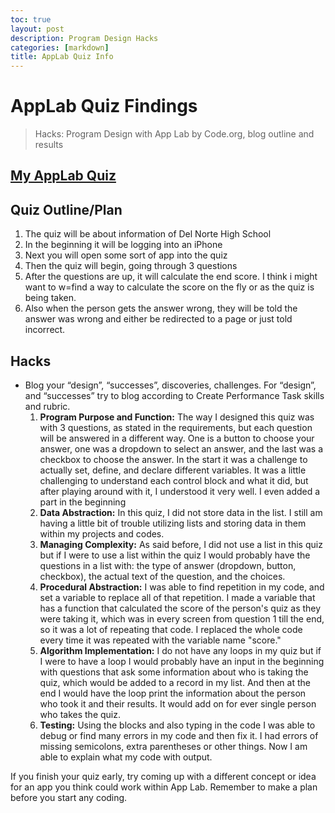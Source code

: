 ```yaml
---
toc: true
layout: post
description: Program Design Hacks
categories: [markdown]
title: AppLab Quiz Info
---
```

  
# AppLab Quiz Findings 
> Hacks: Program Design with App Lab by Code.org, blog outline and results

## [My AppLab Quiz](https://studio.code.org/projects/applab/zSOeVFZH3J74XKSPtFd-yuO6TCn7T15hS_0PcIz9IGU)

## Quiz Outline/Plan
1. The quiz will be about information of Del Norte High School
2. In the beginning it will be logging into an iPhone
3. Next you will open some sort of app into the quiz
4. Then the quiz will begin, going through 3 questions
5. After the questions are up, it will calculate the end score. I think i might want to w=find a way to calculate the score on the fly or as the quiz is being taken.
6. Also when the person gets the answer wrong, they will be told the answer was wrong and either be redirected to a page or just told incorrect.

## Hacks
 - Blog your “design”, “successes”, discoveries, challenges. For “design”, and “successes” try to blog according to Create Performance Task skills and rubric.
    1. **Program Purpose and Function:** The way I designed this quiz was with 3 questions, as stated in the requirements, but each question will be answered in a different way. One is a button to choose your answer, one was a dropdown to select an answer, and the last was a checkbox to choose the answer. In the start it was a challenge to actually set, define, and declare different variables. It was a little challenging to understand each control block and what it did, but after playing around with it, I understood it very well. I even added a part in the beginning 
    2. **Data Abstraction:** In this quiz, I did not store data in the list. I still am having a little bit of trouble utilizing lists and storing data in them within my projects and codes. 
    3. **Managing Complexity:** As said before, I did not use a list in this quiz but if I were to use a list within the quiz I would probably have the questions in a list with: the type of answer (dropdown, button, checkbox), the actual text of the question, and the choices. 
    4. **Procedural Abstraction:** I was able to find repetition in my code, and set a variable to replace all of that repetition. I made a variable that has a function that calculated the score of the person's quiz as they were taking it, which was in every screen from question 1 till the end, so it was a lot of repeating that code. I replaced the whole code every time it was repeated with the variable name "score."
    5. **Algorithm Implementation:** I do not have any loops in my quiz but if I were to have a loop I would probably have an input in the beginning with questions that ask some information about who is taking the quiz, which would be added to a record in my list. And then at the end I would have the loop print the information about the person who took it and their results. It would add on for ever single person who takes the quiz.
    6. **Testing:** Using the blocks and also typing in the code I was able to debug or find many errors in my code and then fix it. I had errors of missing semicolons, extra parentheses or other things. Now I am able to explain what my code with output.

If you finish your quiz early, try coming up with a different concept or idea for an app you think could work within App Lab. Remember to make a plan before you start any coding.